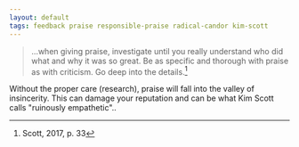 ```yaml
---
layout: default
tags: feedback praise responsible-praise radical-candor kim-scott
---
```


> …when giving praise, investigate until you really understand who did what and why it was so great.  Be as specific and thorough with praise as with criticism.  Go deep into the details.[^praise]

Without the proper care (research), praise will fall into the valley of insincerity.  This can damage your reputation and can be what Kim Scott calls "ruinously empathetic"..

[^praise]: Scott, 2017, p. 33
